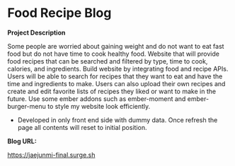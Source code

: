 # Food Recipe Blog

**Project Description**

Some people are worried about gaining weight and do not want to eat fast food but do not have time to cook healthy food. Website that will provide food recipes that can be searched and filtered by type, time to cook, calories, and ingredients. Build website by integrating food and recipe APIs. Users will be able to search for recipes that they want to eat and have the time and ingredients to make. Users can also upload their own recipes and create and edit favorite lists of recipes they liked or want to make in the future. Use some ember addons such as ember-moment and ember-burger-menu to style my website look efficiently.

* Developed in only front end side with dummy data. Once refresh the page all contents will reset to initial position.

**Blog URL:**

 https://jaejunmi-final.surge.sh

